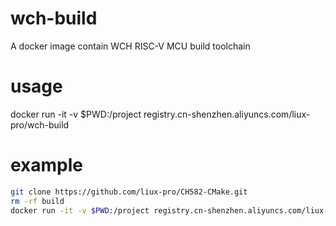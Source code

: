 # wch-build
A docker image contain WCH RISC-V MCU build toolchain

# usage
docker run -it -v $PWD:/project registry.cn-shenzhen.aliyuncs.com/liux-pro/wch-build

# example 
```bash
git clone https://github.com/liux-pro/CH582-CMake.git
rm -rf build
docker run -it -v $PWD:/project registry.cn-shenzhen.aliyuncs.com/liux-pro/
```